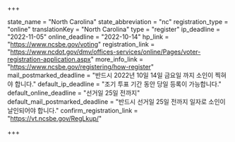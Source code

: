 +++

state_name = "North Carolina"
state_abbreviation = "nc"
registration_type = "online"
translationKey = "North Carolina"
type = "register"
ip_deadline = "2022-11-05"
online_deadline = "2022-10-14"
hp_link = "https://www.ncsbe.gov/voting"
registration_link = "https://www.ncdot.gov/dmv/offices-services/online/Pages/voter-registration-application.aspx"
more_info_link = "https://www.ncsbe.gov/registering/how-register"
mail_postmarked_deadline = "반드시 2022년 10일 14일 금요일 까지 소인이 찍혀야 합니다."
default_ip_deadline = "조기 투표 기간 동안 당일 등록이 가능합니다."
default_online_deadline = "선거일 25일 전까지"
default_mail_postmarked_deadline = "반드시 선거일 25일 전까지 일자로 소인이 날인되어야 합니다."
confirm_registration_link = "https://vt.ncsbe.gov/RegLkup/"

+++